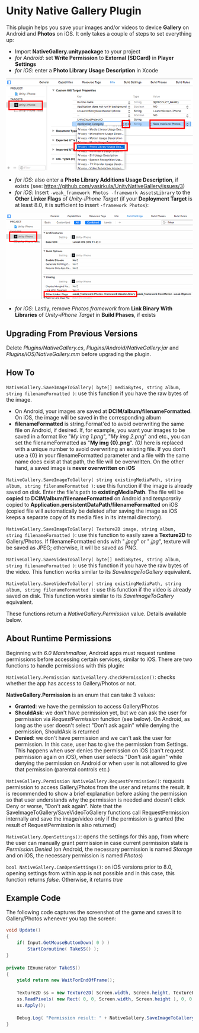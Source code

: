 # Unity Native Gallery Plugin
This plugin helps you save your images and/or videos to device **Gallery** on Android and **Photos** on iOS. It only takes a couple of steps to set everything up:

- Import **NativeGallery.unitypackage** to your project
- *for Android*: set **Write Permission** to **External (SDCard)** in **Player Settings**
- *for iOS*: enter a **Photo Library Usage Description** in Xcode

![PhotoLibraryUsageDescription](screenshots/1.png)

- *for iOS*: also enter a **Photo Library Additions Usage Description**, if exists (see: https://github.com/yasirkula/UnityNativeGallery/issues/3)
- *for iOS*: Insert `-weak_framework Photos -framework AssetsLibrary` to the **Other Linker Flags** of *Unity-iPhone Target* (if your **Deployment Target** is at least 8.0, it is sufficient to insert `-framework Photos`):

![OtherLinkerFlags](screenshots/2.png)

- *for iOS*: Lastly, remove *Photos.framework* from **Link Binary With Libraries** of *Unity-iPhone Target* in **Build Phases**, if exists

## Upgrading From Previous Versions
Delete *Plugins/NativeGallery.cs*, *Plugins/Android/NativeGallery.jar* and *Plugins/iOS/NativeGallery.mm* before upgrading the plugin.

## How To
`NativeGallery.SaveImageToGallery( byte[] mediaBytes, string album, string filenameFormatted )`: use this function if you have the raw bytes of the image. 
- On Android, your images are saved at **DCIM/album/filenameFormatted**. On iOS, the image will be saved in the corresponding album
- **filenameFormatted** is string.Format'ed to avoid overwriting the same file on Android, if desired. If, for example, you want your images to be saved in a format like "*My img 1.png*", "*My img 2.png*" and etc., you can set the filenameFormatted as "**My img {0}.png**". *{0}* here is replaced with a unique number to avoid overwriting an existing file. If you don't use a {0} in your filenameFormatted parameter and a file with the same name does exist at that path, the file will be overwritten. On the other hand, a saved image is **never overwritten on iOS**

`NativeGallery.SaveImageToGallery( string existingMediaPath, string album, string filenameFormatted )`: use this function if the image is already saved on disk. Enter the file's path to **existingMediaPath**. The file will be **copied** to **DCIM/album/filenameFormatted** on Android and *temporarily* copied to **Application.persistentDataPath/filenameFormatted** on iOS (copied file will automatically be deleted after saving the image as iOS keeps a separate copy of its media files in its internal directory).

`NativeGallery.SaveImageToGallery( Texture2D image, string album, string filenameFormatted )`: use this function to easily save a **Texture2D** to Gallery/Photos. If filenameFormatted ends with "*.jpeg*" or "*.jpg*", texture will be saved as JPEG; otherwise, it will be saved as PNG.

`NativeGallery.SaveVideoToGallery( byte[] mediaBytes, string album, string filenameFormatted )`: use this function if you have the raw bytes of the video. This function works similar to its *SaveImageToGallery* equivalent.

`NativeGallery.SaveVideoToGallery( string existingMediaPath, string album, string filenameFormatted )`: use this function if the video is already saved on disk. This function works similar to its *SaveImageToGallery* equivalent.

These functions return a *NativeGallery.Permission* value. Details available below.

## About Runtime Permissions
Beginning with *6.0 Marshmallow*, Android apps must request runtime permissions before accessing certain services, similar to iOS. There are two functions to handle permissions with this plugin:

`NativeGallery.Permission NativeGallery.CheckPermission()`: checks whether the app has access to Gallery/Photos or not.

**NativeGallery.Permission** is an enum that can take 3 values: 
- **Granted**: we have the permission to access Gallery/Photos
- **ShouldAsk**: we don't have permission yet, but we can ask the user for permission via *RequestPermission* function (see below). On Android, as long as the user doesn't select "Don't ask again" while denying the permission, ShouldAsk is returned
- **Denied**: we don't have permission and we can't ask the user for permission. In this case, user has to give the permission from Settings. This happens when user denies the permission on iOS (can't request permission again on iOS), when user selects "Don't ask again" while denying the permission on Android or when user is not allowed to give that permission (parental controls etc.)

`NativeGallery.Permission NativeGallery.RequestPermission()`: requests permission to access Gallery/Photos from the user and returns the result. It is recommended to show a brief explanation before asking the permission so that user understands why the permission is needed and doesn't click Deny or worse, "Don't ask again". Note that the SaveImageToGallery/SaveVideoToGallery functions call RequestPermission internally and save the image/video only if the permission is granted (the result of RequestPermission is also returned)

`NativeGallery.OpenSettings()`: opens the settings for this app, from where the user can manually grant permission in case current permission state is *Permission.Denied* (on Android, the necessary permission is named *Storage* and on iOS, the necessary permission is named *Photos*)

`bool NativeGallery.CanOpenSettings()`: on iOS versions prior to 8.0, opening settings from within app is not possible and in this case, this function returns *false*. Otherwise, it returns *true*

## Example Code
The following code captures the screenshot of the game and saves it to Gallery/Photos whenever you tap the screen:
```csharp
void Update()
{
	if( Input.GetMouseButtonDown( 0 ) )
		StartCoroutine( TakeSS() );
}
	
private IEnumerator TakeSS()
{
	yield return new WaitForEndOfFrame();

	Texture2D ss = new Texture2D( Screen.width, Screen.height, TextureFormat.RGB24, false );
	ss.ReadPixels( new Rect( 0, 0, Screen.width, Screen.height ), 0, 0 );
	ss.Apply();

	Debug.Log( "Permission result: " + NativeGallery.SaveImageToGallery( ss, "GalleryTest", "My img {0}.png" ) );
}
```
